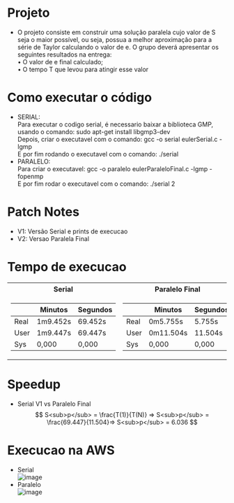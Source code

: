 # Projeto
- O projeto consiste em construir uma solução paralela cujo valor de S seja o maior possível, ou seja,
possua a melhor aproximação para a série de Taylor calculando o valor de e. O grupo deverá
apresentar os seguintes resultados na entrega: <br>
• O valor de e final calculado;<br>
• O tempo T que levou para atingir esse valor <br>

# Como executar o código
- SERIAL:<br>
Para executar o codigo serial, é necessario baixar a biblioteca GMP, usando o comando: sudo apt-get install libgmp3-dev<br>
Depois, criar o executavel com o comando: gcc -o serial eulerSerial.c -lgmp<br>
E por fim rodando o executavel com o comando: ./serial<br>
- PARALELO:<br>
Para criar o executavel: gcc -o paralelo eulerParaleloFinal.c -lgmp -fopenmp<br>
E por fim rodar o executavel com o comando: ./serial 2<br>
# Patch Notes
- V1: Versão Serial e prints de execucao
- V2: Versao Paralela Final
# Tempo de execucao
<table>
<tr><th>Serial </th><th>Paralelo Final</th></tr>
<tr><td>

|&nbsp;|Minutos|Segundos|
|--|--|--|
|Real|1m9.452s|69.452s|
|User|1m9.447s|69.447s|
|Sys|0,000|0,000|
  
</td><td>

|&nbsp;|Minutos|Segundos|
|--|--|--|
|Real|0m5.755s|5.755s|
|User|0m11.504s|11.504s|
|Sys|0,000|0,000|
  
</td></tr> </table>

# Speedup
- Serial V1 vs Paralelo Final
$$
S<sub>p</sub> = \frac{T(1)}{T(N)} => S<sub>p</sub> = \frac{69.447}{11.504}=> S<sub>p</sub> = 6.036
$$

# Execucao na AWS
- Serial <br>
![image](https://user-images.githubusercontent.com/83303272/236924653-10673381-236c-4dec-a30f-d841d6010f3b.png)
- Paralelo <br>
![image](https://github.com/LucasGCLMartins/Computacao_Paralela/assets/83303272/6dfcd1a6-de0d-484f-9443-99d28c5418f8)



